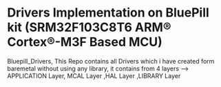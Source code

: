 # Drivers Implementation on BluePill kit (SRM32F103C8T6 ARM® Cortex®-M3F Based MCU)
Bluepill_Drivers,
This Repo contains all Drivers which i have created form baremetal without using any library, it contains from 4 layers --> APPLICATION Layer, MCAL Layer ,HAL Layer ,LIBRARY Layer



